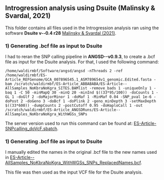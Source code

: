 ## **Introgression analysis using Dsuite (Malinsky & Svardal, 2021)**


This folder contains all files used in the Introgression analysis ran using the software **Dsuite v--0.4 r28** [Malinsky & Svardal (2021)](https://onlinelibrary.wiley.com/doi/10.1111/1755-0998.13265).

### 1) Generating .bcf file as input to Dsuite

I had to reran the SNP calling pipeline in **ANGSD--v0.9.3**, to create a .bcf file as input for the Dsuite analysis. For that, I used the following command:  
```
/home/waldirmbf/Software/angsd/angsd -nThreads 2 -ref /home/waldirmbf/ES-Article_REFGenome/GCA_007896545.1_ASM789654v1_genomic.Edited.fasta -bam /scratch/waldirmbf/ES-Article_ABBABABA/ES-Article--AllSamples_NoKbraNoKgra_SITES.BAMlist -remove_bads 1 -uniqueOnly 1 -baq 1 -C 50 -minMapQ 30 -minQ 20 -minInd $((33*95/100)) -doCounts 1 -GL 1 -doGlf 2 -doMajorMinor 1 -doMaf 1 -MinMaf 0.04 -SNP_pval 1e-6 -doPost 2 -doGeno 3 -doBcf 1 -doPlink 2 -geno_minDepth 3 -setMaxDepth $((33*600)) -dumpCounts 2 -postCutoff 0.95 -doHaploCall 1 -out /scratch/waldirmbf/ES-Article_ANGSDRuns/ES-Article--AllSamples_NoKbraNoKgra_WithWGSs_SNPs
```
The server version used to run this command can be found at: [ES-Article-SNPcalling_doVcF.sbatch](ES-Article-SNPcalling_doVcF.sbatch).

### 1) Generating .bcf file as input to Dsuite
I manually edited the names in the original .bcf file to the new names used in [ES-Article--AllSamples_NoKbraNoKgra_WithWGSs_SNPs_ReplacedNames.bcf](ES-Article--AllSamples_NoKbraNoKgra_WithWGSs_SNPs_ReplacedNames.bcf).

This file was then used as the input VCF file for the Dsuite analysis.
